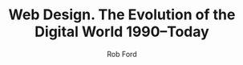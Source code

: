 ---
title: Web Design. The Evolution of the Digital World 1990–Today
slug: web-design-the-evolution-of-the-digital-world
breadcrumbs:
  - title: >-
      Accueil
    path: "/"
  - title: >-
      Bibliographie
    path: "/bibliographie"
  - title: >-
      Web Design. The Evolution of the Digital World 1990–Today
author: Rob Ford
cover: web_design_the_evolution_of_the_digital_era_mi_int_3d_04690_1910241815_id_1260884.jpg
summary: Depuis ses débuts en 1990, Internet a produit plus d’un milliard de pages,
  qui n’ont pas toujours ressemblé à des interfaces impeccables. Au fil de ce panorama
  visuel et historique, retrouvez la trace des tout premiers exemples de ce qui est
  aujourd’hui acquis, du premier site à utiliser le son ambiophonique à la première
  fonction “télécharge ta face” en passant par l’ancêtre de YouTube. Accompagné de
  fiches informatives par année, de connaissances agrégées par Google et de commentaires
  des créateurs de ces sites.
site: https://www.taschen.com/pages/fr/catalogue/graphic_design/all/04690/facts.web_design_the_evolution_of_the_digital_world_1990today.htm
importance: Culture générale du web, webdesign & design d'interface (UI)
mandatory: false
isbn: 978-3-8365-7267-5
paths:
- "/competences/exprimer"
- "/parcours/creation-numerique"
- "/ateliers/design-interactif-et-integration"
---